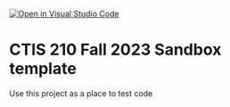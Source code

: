 [![Open in Visual Studio Code](https://classroom.github.com/assets/open-in-vscode-718a45dd9cf7e7f842a935f5ebbe5719a5e09af4491e668f4dbf3b35d5cca122.svg)](https://classroom.github.com/online_ide?assignment_repo_id=11763503&assignment_repo_type=AssignmentRepo)
# CTIS 210 Fall 2023 Sandbox template

Use this project as a place to test code
